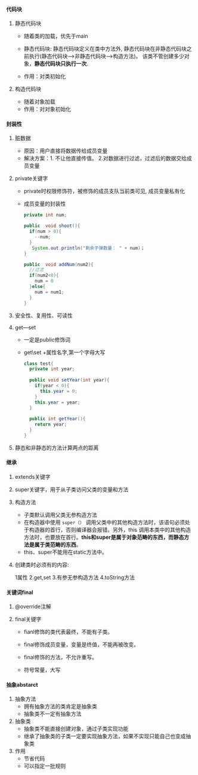 #### 代码块

1. 静态代码块
   * 随着类的加载，优先于main
   * 静态代码块:  静态代码块定义在类中方法外, 静态代码块在非静态代码块之前执行(静态代码块—>非静态代码块—>构造方法)。 该类不管创建多少对象，**静态代码块只执行一次**.

   * 作用：对类初始化

2. 构造代码块
   * 随着对象加载
   * 作用：对对象初始化



#### 封装性

1. 脏数据
   * 原因：用户直接将数据传给成员变量
   * 解决方案：1. 不让他直接传值。 2.对数据进行过滤，过滤后的数据交给成员变量



2. private关键字

   * private时权限修饰符，被修饰的成员支队当前类可见,  成员变量私有化

   * 成员变量的封装性

     ```java
     private int num;
     
     public  void shoot(){
       if(num > 0){
         --num;   
       }
        System.out.println("剩余子弹数量： " + num)；
     }
     
     public  void addNum(num2){
       //过滤
       if(num2<0){
         num = 0
       }else{
         num = num1;
       }
     }
     
     ```

3. 安全性、复用性、可读性   

4. get—set 

   * 一定是public修饰词

   * get\set +属性名字,第一个字母大写

     ```java
     class test{
       private int year;
       
       public void setYear(int year){
         if(year < 0){
           this.year = 0;
         }
         this.year = year;
       }
       
       public int getYear(){
         return year;
       }
     }
     ```

5. 静态和非静态的方法计算两点的距离



#### 继承

1. extends关键字

2. super关键字，用于从子类访问父类的变量和方法

3. 构造方法

   * 子类默认调用父类无参构造方法
   * 在构造器中使用 `super（）` 调用父类中的其他构造方法时，该语句必须处于构造器的首行，否则编译器会报错。另外，this 调用本类中的其他构造方法时，也要放在首行。**this和super是属于对象范畴的东西，而静态方法是属于类范畴的东西**。
   * this、super不能用在static方法中。

4. 创建类时必须有的内容:

   1属性  2.get,set   3.有参无参构造方法  4.toString方法

   



#### 关键词final

1. @override注解

2. final关键字

   * fianl修饰的类代表最终，不能有子类。

   * final修饰成员变量，变量是终值，不能再被改变。
   * final修饰的方法，不允许重写。
   * 符号常量，大写





#### 抽象abstarct

1. 抽象方法
   * 拥有抽象方法的类肯定是抽象类
   * 抽象类不一定有抽象方法
2. 抽象类
   * 抽象类不能直接创建对象，通过子类实现功能
   * 继承了抽象类的子类一定要实现抽象方法，如果不实现只能自己也变成抽象类
3. 作用
   * 节省代码
   * 可以指定一批规则















